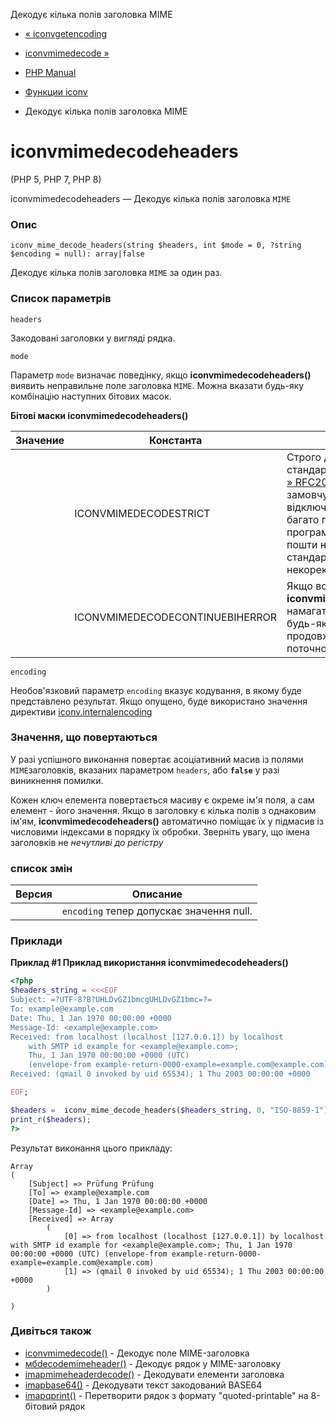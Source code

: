 Декодує кілька полів заголовка MIME

-   [« iconvgetencoding](function.iconv-get-encoding.html)
    
-   [iconvmimedecode »](function.iconv-mime-decode.html)
    
-   [PHP Manual](index.md)
    
-   [Функции iconv](ref.iconv.md)
    
-   Декодує кілька полів заголовка MIME
    

# iconvmimedecodeheaders

(PHP 5, PHP 7, PHP 8)

iconvmimedecodeheaders — Декодує кілька полів заголовка `MIME`

### Опис

```methodsynopsis
iconv_mime_decode_headers(string $headers, int $mode = 0, ?string $encoding = null): array|false
```

Декодує кілька полів заголовка `MIME` за один раз.

### Список параметрів

`headers`

Закодовані заголовки у вигляді рядка.

`mode`

Параметр `mode` визначає поведінку, якщо **iconvmimedecodeheaders()** виявить неправильне поле заголовка `MIME`. Можна вказати будь-яку комбінацію наступних бітових масок.

**Бітові маски **iconvmimedecodeheaders()****

| Значение | Константа | Описание |
| --- | --- | --- |
|  | ICONVMIMEDECODESTRICT | Строго дотримуватися стандартів, визначених у [» RFC2047](http://www.faqs.org/rfcs/rfc2047). За замовчуванням ця опція відключена, оскільки багато пропрієтарних програм електронної пошти не дотримуються стандартів і створюють некоректні заголовки `MIME` |
|  | ICONVMIMEDECODECONTINUEВІНERROR | Якщо встановлено, **iconvmimedecodeheaders()** намагатиметься ігнорувати будь-які помилки і продовжувати обробку поточного заголовка. |

`encoding`

Необов'язковий параметр `encoding` вказує кодування, в якому буде представлено результат. Якщо опущено, буде використано значення директиви [iconv.internalencoding](iconv.configuration.md)

### Значення, що повертаються

У разі успішного виконання повертає асоціативний масив із полями `MIME`заголовків, вказаних параметром `headers`, або **`false`** у разі виникнення помилки.

Кожен ключ елемента повертається масиву є окреме ім'я поля, а сам елемент - його значення. Якщо в заголовку є кілька полів з однаковим ім'ям, **iconvmimedecodeheaders()** автоматично поміщає їх у підмасив із числовими індексами в порядку їх обробки. Зверніть увагу, що імена заголовків не *нечутливі до регістру*

### список змін

| Версия | Описание |
| --- | --- |
|  | `encoding` тепер допускає значення null. |

### Приклади

**Приклад #1 Приклад використання **iconvmimedecodeheaders()****

```php
<?php
$headers_string = <<<EOF
Subject: =?UTF-8?B?UHLDvGZ1bmcgUHLDvGZ1bmc=?=
To: example@example.com
Date: Thu, 1 Jan 1970 00:00:00 +0000
Message-Id: <example@example.com>
Received: from localhost (localhost [127.0.0.1]) by localhost
    with SMTP id example for <example@example.com>;
    Thu, 1 Jan 1970 00:00:00 +0000 (UTC)
    (envelope-from example-return-0000-example=example.com@example.com)
Received: (qmail 0 invoked by uid 65534); 1 Thu 2003 00:00:00 +0000

EOF;

$headers =  iconv_mime_decode_headers($headers_string, 0, "ISO-8859-1");
print_r($headers);
?>
```

Результат виконання цього прикладу:

```
Array
(
    [Subject] => Prüfung Prüfung
    [To] => example@example.com
    [Date] => Thu, 1 Jan 1970 00:00:00 +0000
    [Message-Id] => <example@example.com>
    [Received] => Array
        (
            [0] => from localhost (localhost [127.0.0.1]) by localhost with SMTP id example for <example@example.com>; Thu, 1 Jan 1970 00:00:00 +0000 (UTC) (envelope-from example-return-0000-example=example.com@example.com)
            [1] => (qmail 0 invoked by uid 65534); 1 Thu 2003 00:00:00 +0000
        )

)
```

### Дивіться також

-   [iconvmimedecode()](function.iconv-mime-decode.html) - Декодує поле MIME-заголовка
-   [мбdecodemimeheader()](function.mb-decode-mimeheader.html) - Декодує рядок у MIME-заголовку
-   [imapmimeheaderdecode()](function.imap-mime-header-decode.html) - Декодувати елементи заголовка
-   [imapbase64()](function.imap-base64.html) - Декодувати текст закодований BASE64
-   [imapqprint()](function.imap-qprint.html) - Перетворити рядок з формату "quoted-printable" на 8-бітовий рядок